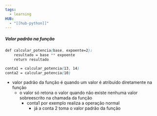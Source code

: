 ```yaml
---
tags:
  - learning
HUB:
  - "[[hub-python]]"
---
```


##### Valor padrão na função
```css
def calcular_potencia(base, expoente=2):
	resultado = base ** expoente
	return resultado

conta1 = calcular_potencia(13, 14)
conta2 = calcular_potencia(10)
```
- valor padrão da função é quando um valor é atribuido diretamente na função
	- o valor só retona o valor quando não existe nenhuma valor sobreescrito na chamada da função
		- conta1 por exemplo realiza a operação normal
			- já a conta 2 toma o valor padrão da função